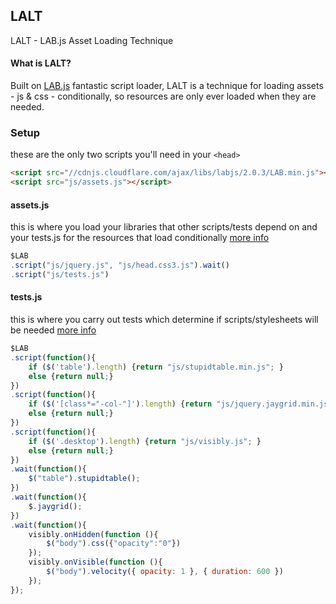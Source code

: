 ## LALT

LALT - LAB.js Asset Loading Technique

#### What is LALT?

Built on [LAB.js](http://labjs.com/) fantastic script loader, LALT is a technique for loading assets - js & css - conditionally, so resources are only ever loaded when they are needed.

### Setup

these are the only two scripts you'll need in your `<head>`

```html
<script src="//cdnjs.cloudflare.com/ajax/libs/labjs/2.0.3/LAB.min.js"></script>
<script src="js/assets.js"></script>
```

#### assets.js

this is where you load your libraries that other scripts/tests depend on and your tests.js for the resources that load conditionally [more info](https://github.com/Paul-Browne/LALT/blob/master/js/assets.js)

```javascript
$LAB
.script("js/jquery.js", "js/head.css3.js").wait()
.script("js/tests.js")
```

#### tests.js

this is where you carry out tests which determine if scripts/stylesheets will be needed
[more info](https://github.com/Paul-Browne/LALT/blob/master/js/tests.js)

```javascript
$LAB
.script(function(){
	if ($('table').length) {return "js/stupidtable.min.js"; }
	else {return null;}	
})
.script(function(){
	if ($('[class*="-col-"]').length) {return "js/jquery.jaygrid.min.js"; }
	else {return null;}
})
.script(function(){
	if ($('.desktop').length) {return "js/visibly.js"; }
	else {return null;}	
})
.wait(function(){
	$("table").stupidtable();
})
.wait(function(){
	$.jaygrid();
})
.wait(function(){
	visibly.onHidden(function (){
    	$("body").css({"opacity":"0"})
	}); 
    visibly.onVisible(function (){
    	$("body").velocity({ opacity: 1 }, { duration: 600 })
	});
});
